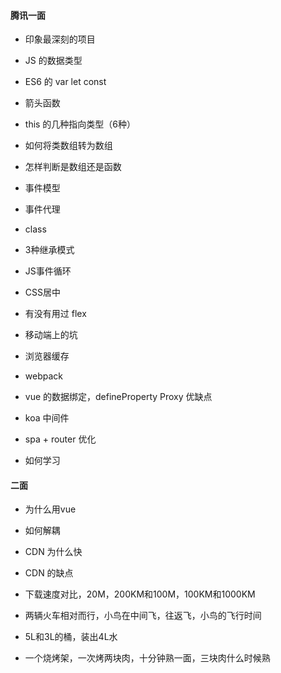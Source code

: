 #### 腾讯一面

- 印象最深刻的项目

- JS 的数据类型

- ES6 的 var let const 

- 箭头函数

- this 的几种指向类型（6种）

- 如何将类数组转为数组

- 怎样判断是数组还是函数

- 事件模型

- 事件代理

- class

- 3种继承模式

- JS事件循环

- CSS居中

- 有没有用过 flex

- 移动端上的坑

- 浏览器缓存

- webpack

- vue 的数据绑定，defineProperty    Proxy 优缺点

- koa 中间件

- spa + router 优化

- 如何学习



#### 二面

- 为什么用vue
- 如何解耦

- CDN 为什么快
- CDN 的缺点
- 下载速度对比，20M，200KM和100M，100KM和1000KM
- 两辆火车相对而行，小鸟在中间飞，往返飞，小鸟的飞行时间
- 5L和3L的桶，装出4L水
- 一个烧烤架，一次烤两块肉，十分钟熟一面，三块肉什么时候熟